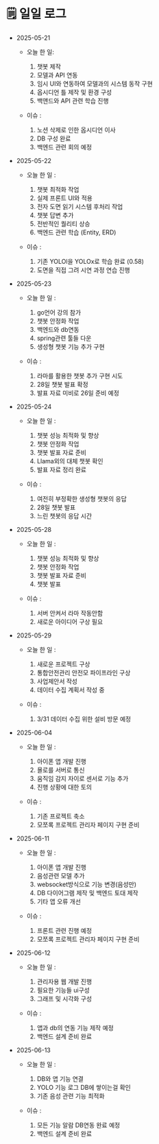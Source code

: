# 🗒️ 일일 로그

- 2025-05-21

	- 오늘 한 일: 
	   1.  챗봇 제작
	   2.  모델과 API 연동
	   3.  임시 UI와 연동하여 모델과의 시스템 동작 구현
	   4.  옵시디언 틀 제작 및 환경 구성
	   5.  백앤드와 API 관련 학습 진행
	
	- 이슈 : 
	   1.  노션 삭제로 인한 옵시디언 이사
	   2.  DB 구성 완료
	   3.  백엔드 관련 회의 예정


- 2025-05-22

	- 오늘 한 일 :
	   1.  챗봇 최적화 작업
	   2.  실제 프론트 UI와 적용
	   3.  전자 도면 읽기 시스템 후처리 작업
	   4.  챗봇 답변 추가
	   5.  전반적인 퀄리티 상승
	   6.  백엔드 관련 학습 (Entity, ERD) 
	
	 - 이슈 :
	   1. 기존 YOLOl을 YOLOx로 학습 완료 (0.58)
	   2.  도면을 직접 그려 시연 과정 연습 진행


- 2025-05-23

	- 오늘 한 일 :
	   1. go언어 강의 참가
	   2. 챗봇 안정화 작업
	   3. 백엔드와 db연동
	   4. spring관련 툴들 다운
	   5. 생성형 챗봇 기능 추가 구현

	- 이슈 : 
	   1. 라마를 활용한 챗봇 추가 구현 시도
	   2. 28일 챗봇 발표 확정
	   3. 발표 자료 미비로 26일 준비 예정 


- 2025-05-24

	- 오늘 한 일 :
	   1. 챗봇 성능 최적화 및 향상
	   2. 챗봇 안정화 작업
	   3. 챗봇 발표 자료 준비
	   4. Llama외의 대체 챗봇 확인
	   5. 발표 자료 정리 완료

	- 이슈 : 
	   1. 여전히 부정확한 생성형 챗봇의 응답
	   2. 28일 챗봇 발표 
	   3. 느린 챗봇의 응답 시간


- 2025-05-28

	- 오늘 한 일 :
	   1. 챗봇 성능 최적화 및 향상
	   2. 챗봇 안정화 작업
	   3. 챗봇 발표 자료 준비
	   4. 챗봇 발표

	- 이슈 : 
	   1. 서버 안켜서 라마 작동안함
	   2. 새로운 아이디어 구상 필요


- 2025-05-29

	- 오늘 한 일 :
	   1. 새로운 프로젝트 구상
	   2. 통합안전관리 안전모 파이프라인 구상
	   3. 사업제안서 작성
	   4. 데이터 수집 계획서 작성 중

	- 이슈 : 
	   1. 3/31 데이터 수집 위한 설비 방문 예정


- 2025-06-04

	- 오늘 한 일 :
	   1. 아이폰 앱 개발 진행
	   2. 욜로를 서버로 통신
	   3. 움직임 감지 자이로 센서로  기능 추가
	   4. 진행 상황에  대한 토의

	- 이슈 : 
	   1. 기존 프로젝트 축소
	   2. 모쪼록 프로젝트 관리자 페이지 구현 준비



- 2025-06-11

	- 오늘 한 일 :
	   1. 아이폰 앱 개발 진행
	   2. 음성관련 모델 추가
	   3. websocket방식으로 기능 변경(음성만)
	   4. DB 다이어그램 제작 및 백엔드 토대 제작
	   5. 기타 앱 오류 개선

	- 이슈 : 
	   1. 프론트 관련 진행 예정
	   2. 모쪼록 프로젝트 관리자 페이지 구현 준비



- 2025-06-12

	- 오늘 한 일 :
	   1. 관리자용 웹 개발 진행
	   2. 필요한 기능들 ui구성
	   3. 그래프 및 시각화 구성

	- 이슈 : 
	   1. 앱과 db의 연동 기능 제작 예정
	   2. 백엔드 설계 준비 완료



- 2025-06-13

	- 오늘 한 일 :
	   1. DB와 앱 기능 연결
	   2. YOLO 기능 로그 DB에 쌓이는걸 확인
	   3. 기존 음성 관련 기능 최적화

	- 이슈 : 
	   1. 모든 기능 알람 DB연동 완료 예정
	   2. 백엔드 설계 준비 완료
